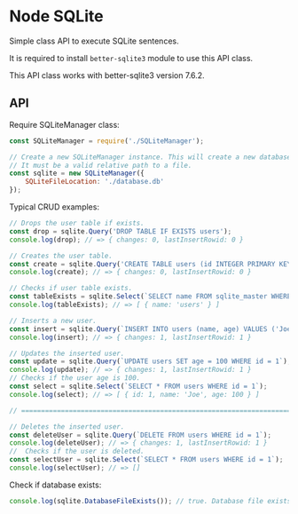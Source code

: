 # Node SQLite

Simple class API to execute SQLite sentences.

It is required to install `better-sqlite3` module to use this API class.

This API class works with better-sqlite3 version 7.6.2.

## API

Require SQLiteManager class:

```javascript
const SQLiteManager = require('./SQLiteManager');

// Create a new SQLiteManager instance. This will create a new database file.
// It must be a valid relative path to a file.
const sqlite = new SQLiteManager({
    SQLiteFileLocation: './database.db'
});
```

Typical CRUD examples:

```javascript
// Drops the user table if exists.
const drop = sqlite.Query('DROP TABLE IF EXISTS users');
console.log(drop); // => { changes: 0, lastInsertRowid: 0 }

// Creates the user table.
const create = sqlite.Query('CREATE TABLE users (id INTEGER PRIMARY KEY, name TEXT, age INTEGER)');
console.log(create); // => { changes: 0, lastInsertRowid: 0 }

// Checks if user table exists.
const tableExists = sqlite.Select(`SELECT name FROM sqlite_master WHERE type='table' AND name='users'`);
console.log(tableExists); // => [ { name: 'users' } ]

// Inserts a new user.
const insert = sqlite.Query(`INSERT INTO users (name, age) VALUES ('Joe', 9999)`);
console.log(insert); // => { changes: 1, lastInsertRowid: 1 }

// Updates the inserted user.
const update = sqlite.Query(`UPDATE users SET age = 100 WHERE id = 1`);
console.log(update); // => { changes: 1, lastInsertRowid: 1 }
// Checks if the user age is 100.
const select = sqlite.Select(`SELECT * FROM users WHERE id = 1`);
console.log(select); // => [ { id: 1, name: 'Joe', age: 100 } ]

// ======================================================================================================

// Deletes the inserted user.
const deleteUser = sqlite.Query(`DELETE FROM users WHERE id = 1`);
console.log(deleteUser); // => { changes: 1, lastInsertRowid: 1 }
//  Checks if the user is deleted.
const selectUser = sqlite.Select(`SELECT * FROM users WHERE id = 1`);
console.log(selectUser); // => []
```

Check if database exists:

```javascript
console.log(sqlite.DatabaseFileExists()); // true. Database file exists.
```
